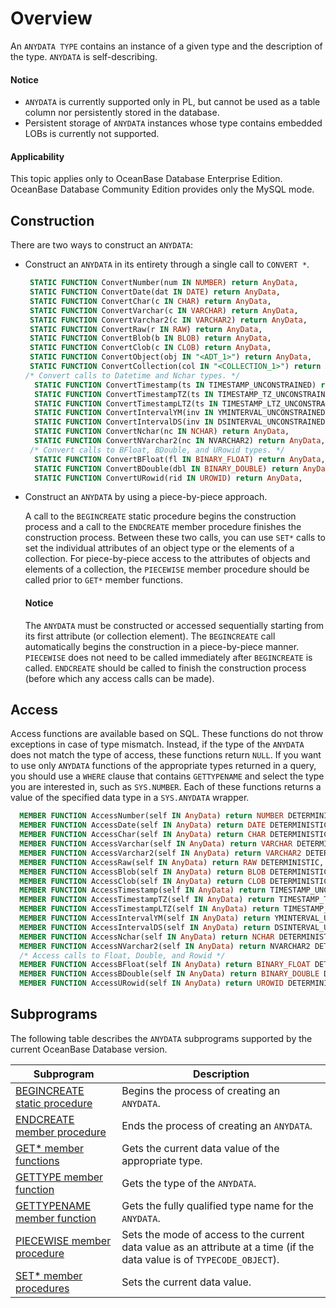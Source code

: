 Overview
====================================

An `ANYDATA TYPE` contains an instance of a given type and the description of the type. `ANYDATA` is self-describing.
  
  <main id="notice" type='notice'>
    <h4>Notice</h4>
    <ul>
    <li><code>ANYDATA</code> is currently supported only in PL, but cannot be used as a table column nor persistently stored in the database. </li>
    <li>Persistent storage of <code>ANYDATA</code> instances whose type contains embedded LOBs is currently not supported. </li>
    </ul>
  </main>

<main id="notice" >
  <h4>Applicability</h4>
  <p>This topic applies only to OceanBase Database Enterprise Edition. OceanBase Database Community Edition provides only the MySQL mode. </p>
</main>


Construction
-------------------------

There are two ways to construct an `ANYDATA`:

* Construct an `ANYDATA` in its entirety through a single call to `CONVERT *`.

   ```sql
    STATIC FUNCTION ConvertNumber(num IN NUMBER) return AnyData,
    STATIC FUNCTION ConvertDate(dat IN DATE) return AnyData,
    STATIC FUNCTION ConvertChar(c IN CHAR) return AnyData,
    STATIC FUNCTION ConvertVarchar(c IN VARCHAR) return AnyData,
    STATIC FUNCTION ConvertVarchar2(c IN VARCHAR2) return AnyData,
    STATIC FUNCTION ConvertRaw(r IN RAW) return AnyData,
    STATIC FUNCTION ConvertBlob(b IN BLOB) return AnyData,
    STATIC FUNCTION ConvertClob(c IN CLOB) return AnyData,
    STATIC FUNCTION ConvertObject(obj IN "<ADT_1>") return AnyData,
    STATIC FUNCTION ConvertCollection(col IN "<COLLECTION_1>") return AnyData,
   /* Convert calls to Datetime and Nchar types. */
     STATIC FUNCTION ConvertTimestamp(ts IN TIMESTAMP_UNCONSTRAINED) return AnyData,
     STATIC FUNCTION ConvertTimestampTZ(ts IN TIMESTAMP_TZ_UNCONSTRAINED) return AnyData,
     STATIC FUNCTION ConvertTimestampLTZ(ts IN TIMESTAMP_LTZ_UNCONSTRAINED) return AnyData,
     STATIC FUNCTION ConvertIntervalYM(inv IN YMINTERVAL_UNCONSTRAINED) return AnyData,
     STATIC FUNCTION ConvertIntervalDS(inv IN DSINTERVAL_UNCONSTRAINED) return AnyData,
     STATIC FUNCTION ConvertNchar(nc IN NCHAR) return AnyData,
     STATIC FUNCTION ConvertNVarchar2(nc IN NVARCHAR2) return AnyData,
    /* Convert calls to BFloat, BDouble, and URowid types. */
     STATIC FUNCTION ConvertBFloat(fl IN BINARY_FLOAT) return AnyData,
     STATIC FUNCTION ConvertBDouble(dbl IN BINARY_DOUBLE) return AnyData,
     STATIC FUNCTION ConvertURowid(rid IN UROWID) return AnyData,
   ```




* Construct an `ANYDATA` by using a piece-by-piece approach.

   A call to the `BEGINCREATE` static procedure begins the construction process and a call to the `ENDCREATE` member procedure finishes the construction process. Between these two calls, you can use `SET*` calls to set the individual attributes of an object type or the elements of a collection. For piece-by-piece access to the attributes of objects and elements of a collection, the `PIECEWISE` member procedure should be called prior to `GET*` member functions.
     
     <main id="notice" type='notice'>
       <h4>Notice</h4>
       <p>The <code>ANYDATA</code> must be constructed or accessed sequentially starting from its first attribute (or collection element). The <code>BEGINCREATE</code> call automatically begins the construction in a piece-by-piece manner. <code>PIECEWISE</code> does not need to be called immediately after <code>BEGINCREATE</code> is called. <code>ENDCREATE</code> should be called to finish the construction process (before which any access calls can be made). </p>
     </main>





Access
-------------------------

Access functions are available based on SQL. These functions do not throw exceptions in case of type mismatch. Instead, if the type of the `ANYDATA` does not match the type of access, these functions return `NULL`. If you want to use only `ANYDATA` functions of the appropriate types returned in a query, you should use a `WHERE` clause that contains `GETTYPENAME` and select the type you are interested in, such as `SYS.NUMBER`. Each of these functions returns a value of the specified data type in a `SYS.ANYDATA` wrapper.

```sql
  MEMBER FUNCTION AccessNumber(self IN AnyData) return NUMBER DETERMINISTIC,
  MEMBER FUNCTION AccessDate(self IN AnyData) return DATE DETERMINISTIC,
  MEMBER FUNCTION AccessChar(self IN AnyData) return CHAR DETERMINISTIC,
  MEMBER FUNCTION AccessVarchar(self IN AnyData) return VARCHAR DETERMINISTIC,
  MEMBER FUNCTION AccessVarchar2(self IN AnyData) return VARCHAR2 DETERMINISTIC,
  MEMBER FUNCTION AccessRaw(self IN AnyData) return RAW DETERMINISTIC,
  MEMBER FUNCTION AccessBlob(self IN AnyData) return BLOB DETERMINISTIC,
  MEMBER FUNCTION AccessClob(self IN AnyData) return CLOB DETERMINISTIC,
  MEMBER FUNCTION AccessTimestamp(self IN AnyData) return TIMESTAMP_UNCONSTRAINED DETERMINISTIC,
  MEMBER FUNCTION AccessTimestampTZ(self IN AnyData) return TIMESTAMP_TZ_UNCONSTRAINED DETERMINISTIC,
  MEMBER FUNCTION AccessTimestampLTZ(self IN AnyData) return TIMESTAMP_LTZ_UNCONSTRAINED DETERMINISTIC,
  MEMBER FUNCTION AccessIntervalYM(self IN AnyData) return YMINTERVAL_UNCONSTRAINED DETERMINISTIC,
  MEMBER FUNCTION AccessIntervalDS(self IN AnyData) return DSINTERVAL_UNCONSTRAINED DETERMINISTIC,
  MEMBER FUNCTION AccessNchar(self IN AnyData) return NCHAR DETERMINISTIC,
  MEMBER FUNCTION AccessNVarchar2(self IN AnyData) return NVARCHAR2 DETERMINISTIC,
  /* Access calls to Float, Double, and Rowid */
  MEMBER FUNCTION AccessBFloat(self IN AnyData) return BINARY_FLOAT DETERMINISTIC,
  MEMBER FUNCTION AccessBDouble(self IN AnyData) return BINARY_DOUBLE DETERMINISTIC,
  MEMBER FUNCTION AccessURowid(self IN AnyData) return UROWID DETERMINISTIC;
```



Subprograms
----------------------------------

The following table describes the `ANYDATA` subprograms supported by the current OceanBase Database version.


| Subprogram | Description |
|-----------------------------------------------|-----------------------------------------------|
| [BEGINCREATE static procedure](../27800.anydata-type-oracle/200.begincreate-static-stored-procedure-oracle.md) | Begins the process of creating an `ANYDATA`.  |
| [ENDCREATE member procedure](../27800.anydata-type-oracle/300.endcreate-stored-procedure-oracle.md) | Ends the process of creating an `ANYDATA`.  |
| [GET* member functions](../27800.anydata-type-oracle/400.get-member-stored-procedure-oracle.md) | Gets the current data value of the appropriate type.  |
| [GETTYPE member function](../27800.anydata-type-oracle/500.gettype-member-function-oracle.md) | Gets the type of the `ANYDATA`.  |
| [GETTYPENAME member function](../27800.anydata-type-oracle/600.get-oracle.md) | Gets the fully qualified type name for the `ANYDATA`.  |
| [PIECEWISE member procedure](../27800.anydata-type-oracle/700.gettypename-member-function-oracle.md) | Sets the mode of access to the current data value as an attribute at a time (if the data value is of `TYPECODE_OBJECT`). |
| [SET* member procedures](../27800.anydata-type-oracle/800.set-member-stored-procedure-oracle.md) | Sets the current data value.  |


